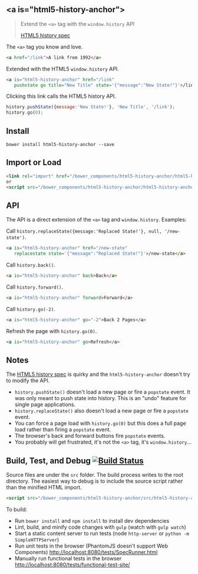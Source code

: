 ## &lt;a is="html5-history-anchor"&gt;
> Extend the `<a>` tag with the `window.history` API
>
> [HTML5 history spec](http://www.w3.org/html/wg/drafts/html/master/browsers.html#the-history-interface)

The `<a>` tag you know and love.
```html
<a href="/link">A link from 1992</a>
```

Extended with the HTML5 `window.history` API.
```html
<a is="html5-history-anchor" href="/link"
   pushstate go title="New Title" state='{"message":"New State!"}'>/link</a>
```

Clicking this link calls the HTML5 history API.
```js
history.pushState({message:'New State!'}, 'New Title', '/link');
history.go(0);
```

## Install
```
bower install html5-history-anchor --save
```

## Import or Load
```html
<link rel="import" href="/bower_components/html5-history-anchor/html5-history-anchor.html">
or
<script src="/bower_components/html5-history-anchor/html5-history-anchor.js"></script>
```

## API
The API is a direct extension of the `<a>` tag and `window.history`. Examples:

Call `history.replaceState({message:'Replaced State!'}, null, '/new-state')`.
```html
<a is="html5-history-anchor" href="/new-state"
   replacestate state='{"message":"Replaced State!"}'>/new-state</a>
```

Call `history.back()`.
```html
<a is="html5-history-anchor" back>Back</a>
```

Call `history.forward()`.
```html
<a is="html5-history-anchor" forward>Forward</a>
```

Call `history.go(-2)`.
```html
<a is="html5-history-anchor" go="-2">Back 2 Pages</a>
```

Refresh the page with `history.go(0)`.
```html
<a is="html5-history-anchor" go>Refresh</a>
```

## Notes
The [HTML5 history spec](http://www.w3.org/html/wg/drafts/html/master/browsers.html#the-history-interface) is quirky and the `html5-history-anchor` doesn't try to modify the API.
- `history.pushState()` doesn't load a new page or fire a `popstate` event. It was only meant to push state into history. This is an "undo" feature for single page applications.
- `history.replaceState()` also doesn't load a new page or fire a `popstate` event.
- You can force a page load with `history.go(0)` but this does a full page load rather than firing a `popstate` event.
- The browser's back and forward buttons fire `popstate` events.
- You probably will get frustrated, it's not the `<a>` tag, it's `window.history`...

## Build, Test, and Debug [![Build Status](https://travis-ci.org/erikringsmuth/html5-history-anchor.png?branch=master)](https://travis-ci.org/erikringsmuth/html5-history-anchor)
Source files are under the `src` folder. The build process writes to the root directory. The easiest way to debug is to include the source script rather than the minified HTML import.
```html
<script src="/bower_components/html5-history-anchor/src/html5-history-anchor.js"></script>
```

To build:
- Run `bower install` and `npm install` to install dev dependencies
- Lint, build, and minify code changes with `gulp` (watch with `gulp watch`)
- Start a static content server to run tests (node `http-server` or `python -m SimpleHTTPServer`)
- Run unit tests in the browser (PhantomJS doesn't support Web Components) [http://localhost:8080/tests/SpecRunner.html](http://localhost:8080/tests/SpecRunner.html)
- Manually run functional tests in the browser [http://localhost:8080/tests/functional-test-site/](http://localhost:8080/tests/functional-test-site/)
